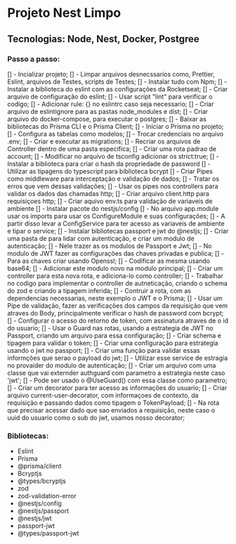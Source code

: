 # Projeto Nest Limpo

## Tecnologias: Node, Nest, Docker, Postgree

### Passo a passo:

[] - Incializar projeto;
[] - Limpar arquivos desnecssarios como, Prettier, Eslint, arquivos de Testes, scripts de Testes;
[] - Instalar tudo com Npm;
[] - Instalar a biblioteca do eslint com as configurações da Rocketseat;
[] - Criar arquivo de configuração do eslint;
[] - Usar script "lint" para verificar o codigo;
[] - Adicionar rule: {} no eslintrc caso seja necessario;
[] - Criar arquivo de eslintignore para as pastas node_modules e dist;
[] - Criar arquivo do docker-compose, para executar o postgres;
[] - Baixar as bibliotecas do Prisma CLI e o Prisma Client;
[] - Iniciar o Prisma no projeto;
[] - Configura as tabelas como modelos;
[] - Trocar credenciais no arquivo .env;
[] - Criar e executar as migrations;
[] - Recriar os arquivos de Controller dentro de uma pasta especifica;
[] - Criar uma rota padrao de account;
[] - Modificar no arquivo de tsconfig adicionar os strict:true;
[] - Instalar a biblioteca para criar o hash da propriedade de password
[] - Utilizar as tipagens do typescript para biblioteca bcrypt
[] - Criar Pipes como middleware para interceptação e validação de dados;
[] - Tratar os erros que vem dessas validações;
[] - Usar os pipes nos controllers para validar os dados das chamadas http;
[] - Criar arquivo client.http para requisiçoes http;
[] - Criar aquivo env.ts para validação de variaveis de ambiente
[] - Instalar pacote do nestjs/config
[] - No arquivo app.module usar os imports para usar os ConfigureModule e suas configurações;
[] - A partir disso levar a ConfigService para ter acesso as variaveis de ambiente e tipar o service;
[] - Instalar bibliotecas passport e jwt do @nestjs;
[] - Criar uma pasta de para lidar com autenticação, e criar um modulo de autenticação;
[] - Nele trazer as os modulos de Passport e Jwt;
[] - No modulo de JWT fazer as configurações das chaves privadas e publica;
[] - Para as chaves criar usando Openssl;
[] - Codificar as mesma usando base64;
[] - Adicionar este modulo novo na modulo principal;
[] - Criar um controller para esta nova rota, e adiciona-lo como controller;
[] - Trabalhar no codigo para implementar o controller de autneticação, criando o schema do zod e criando a tipagem inferida;
[] - Contruir a rota, com as dependencias necessarias, neste exemplo o JWT e o Prisma;
[] - Usar um Pipe de validação, fazer as verificações dos campos da requisição que vem atraves do Body, principalmente verificar o hash de password com bcrypt;
[] - Configurar o acesso do retorno de token, com assinatura atraves de o id do usuario;
[] - Usar o Guard nas rotas, usando a estrategia de JWT no Passport, criando um arquivo para essa configuração;
[] - Criar schema e tipagem para validar o token;
[] - Criar uma configuração para estrategia usando o jwt no passport;
[] - Criar uma função para validar essas informções que serao o payload do jwt;
[] - Utilizar esse service de estragia no provaider do modulo de autenticação;
[] - Criar um arquivo com uma classe que vai externder authguard com parametro a estrategia neste caso 'jwt';
[] - Pode ser usado o @UseGuard() com essa classe como parametro;
[] - Criar um decorator para ter acesso as informações do usuario;
[] - Criar arquivo current-user-decorator, com informaçoes de contexto, da requisição e passando dados como tipagem o TokenPayload;
[] - Na rota que precisar acessar dado que sao enviados a requisição, neste caso o uuid do usuario como o sub do jwt, usamos nosso decorator;

### Bibliotecas:

- Eslint
- Prisma
- @prisma/client
- Bcryptjs
- @types/bcryptjs
- zod
- zod-validation-error
- @nestjs/config
- @nestjs/passport
- @nestjs/jwt
- passport-jwt
- @types/passport-jwt
